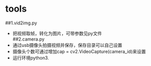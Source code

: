 # tools    
##1.vid2img.py 
- 把视频取帧，转化为图片，可带参数见py文件           
##2.camera.py 
- 通过usb摄像头拍摄视频并保存，保存目录可以自己设置
- 摄像头个数可通过增加cap = cv2.VideoCapture(camera_id)来设置
- 运行环境python3. 
